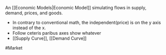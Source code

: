 An [[Economic Models|Economic Model]] simulating flows in supply, demand, prices, and goods.
- In contrary to conventional math, the independent(price) is on the y axis instead of the x.
- Follow ceteris paribus axes show whatever
- [[Supply Curve]], [[Demand Curve]]

#Market 